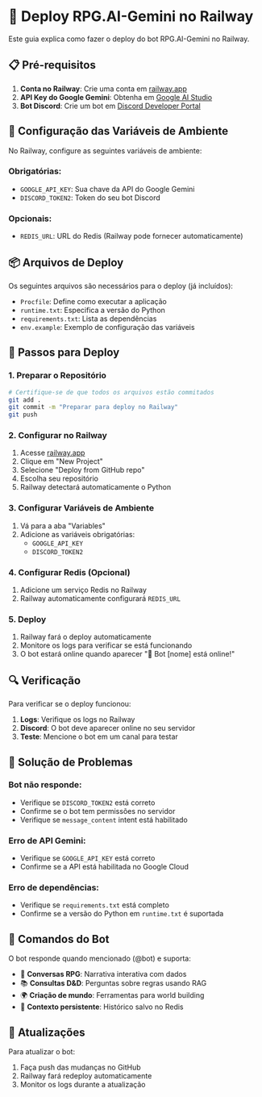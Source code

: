 # 🚀 Deploy RPG.AI-Gemini no Railway

Este guia explica como fazer o deploy do bot RPG.AI-Gemini no Railway.

## 📋 Pré-requisitos

1. **Conta no Railway**: Crie uma conta em [railway.app](https://railway.app)
2. **API Key do Google Gemini**: Obtenha em [Google AI Studio](https://aistudio.google.com/app/apikey)
3. **Bot Discord**: Crie um bot em [Discord Developer Portal](https://discord.com/developers/applications)

## 🔧 Configuração das Variáveis de Ambiente

No Railway, configure as seguintes variáveis de ambiente:

### Obrigatórias:
- `GOOGLE_API_KEY`: Sua chave da API do Google Gemini
- `DISCORD_TOKEN2`: Token do seu bot Discord

### Opcionais:
- `REDIS_URL`: URL do Redis (Railway pode fornecer automaticamente)

## 📦 Arquivos de Deploy

Os seguintes arquivos são necessários para o deploy (já incluídos):

- `Procfile`: Define como executar a aplicação
- `runtime.txt`: Especifica a versão do Python
- `requirements.txt`: Lista as dependências
- `env.example`: Exemplo de configuração das variáveis

## 🚀 Passos para Deploy

### 1. Preparar o Repositório
```bash
# Certifique-se de que todos os arquivos estão commitados
git add .
git commit -m "Preparar para deploy no Railway"
git push
```

### 2. Configurar no Railway
1. Acesse [railway.app](https://railway.app)
2. Clique em "New Project"
3. Selecione "Deploy from GitHub repo"
4. Escolha seu repositório
5. Railway detectará automaticamente o Python

### 3. Configurar Variáveis de Ambiente
1. Vá para a aba "Variables"
2. Adicione as variáveis obrigatórias:
   - `GOOGLE_API_KEY`
   - `DISCORD_TOKEN2`

### 4. Configurar Redis (Opcional)
1. Adicione um serviço Redis no Railway
2. Railway automaticamente configurará `REDIS_URL`

### 5. Deploy
1. Railway fará o deploy automaticamente
2. Monitore os logs para verificar se está funcionando
3. O bot estará online quando aparecer "🤖 Bot [nome] está online!"

## 🔍 Verificação

Para verificar se o deploy funcionou:

1. **Logs**: Verifique os logs no Railway
2. **Discord**: O bot deve aparecer online no seu servidor
3. **Teste**: Mencione o bot em um canal para testar

## 🐛 Solução de Problemas

### Bot não responde:
- Verifique se `DISCORD_TOKEN2` está correto
- Confirme se o bot tem permissões no servidor
- Verifique se `message_content` intent está habilitado

### Erro de API Gemini:
- Verifique se `GOOGLE_API_KEY` está correto
- Confirme se a API está habilitada no Google Cloud

### Erro de dependências:
- Verifique se `requirements.txt` está completo
- Confirme se a versão do Python em `runtime.txt` é suportada

## 📱 Comandos do Bot

O bot responde quando mencionado (@bot) e suporta:

- 🎲 **Conversas RPG**: Narrativa interativa com dados
- 📚 **Consultas D&D**: Perguntas sobre regras usando RAG
- 🌍 **Criação de mundo**: Ferramentas para world building
- 💾 **Contexto persistente**: Histórico salvo no Redis

## 🔄 Atualizações

Para atualizar o bot:
1. Faça push das mudanças no GitHub
2. Railway fará redeploy automaticamente
3. Monitor os logs durante a atualização
